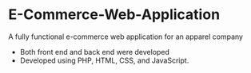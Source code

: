 # E-Commerce-Web-Application
A fully functional e-commerce web application for an apparel company
- Both front end and back end were developed
- Developed using PHP, HTML, CSS, and JavaScript.
